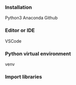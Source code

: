 ### Installation
Python3
Anaconda
Github

### Editor or IDE
VSCode



### Python virtual environment
venv


### Import libraries
 
